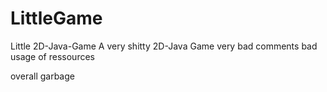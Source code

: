 # LittleGame
Little 2D-Java-Game 
A very shitty 2D-Java Game
very bad comments 
bad usage of ressources

overall garbage
